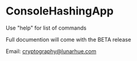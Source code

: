 # ConsoleHashingApp

Use "help" for list of commands

Full documention will come with the BETA release



Email: cryptography@lunarhue.com
